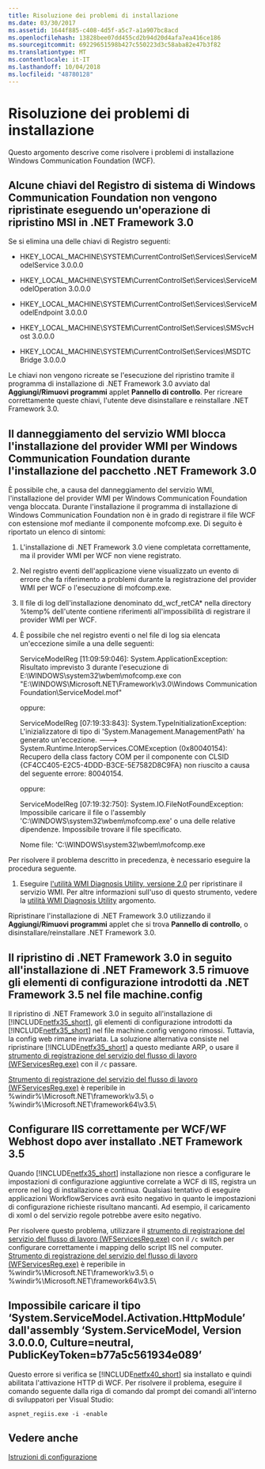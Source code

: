 ```yaml
---
title: Risoluzione dei problemi di installazione
ms.date: 03/30/2017
ms.assetid: 1644f885-c408-4d5f-a5c7-a1a907bc8acd
ms.openlocfilehash: 13828bee07dd455cd2b94d20d4afa7ea416ce186
ms.sourcegitcommit: 69229651598b427c550223d3c58aba82e47b3f82
ms.translationtype: MT
ms.contentlocale: it-IT
ms.lasthandoff: 10/04/2018
ms.locfileid: "48780128"
---
```

# <a name="troubleshooting-setup-issues"></a>Risoluzione dei problemi di installazione
Questo argomento descrive come risolvere i problemi di installazione Windows Communication Foundation (WCF).  
  
## <a name="some-windows-communication-foundation-registry-keys-are-not-repaired-by-performing-an-msi-repair-operation-on-the-net-framework-30"></a>Alcune chiavi del Registro di sistema di Windows Communication Foundation non vengono ripristinate eseguendo un'operazione di ripristino MSI in .NET Framework 3.0  
 Se si elimina una delle chiavi di Registro seguenti:  
  
-   HKEY_LOCAL_MACHINE\SYSTEM\CurrentControlSet\Services\ServiceModelService 3.0.0.0  
  
-   HKEY_LOCAL_MACHINE\SYSTEM\CurrentControlSet\Services\ServiceModelOperation 3.0.0.0  
  
-   HKEY_LOCAL_MACHINE\SYSTEM\CurrentControlSet\Services\ServiceModelEndpoint 3.0.0.0  
  
-   HKEY_LOCAL_MACHINE\SYSTEM\CurrentControlSet\Services\SMSvcHost 3.0.0.0  
  
-   HKEY_LOCAL_MACHINE\SYSTEM\CurrentControlSet\Services\MSDTC Bridge 3.0.0.0  
  
 Le chiavi non vengono ricreate se l'esecuzione del ripristino tramite il programma di installazione di .NET Framework 3.0 avviato dal **Aggiungi/Rimuovi programmi** applet **Pannello di controllo**. Per ricreare correttamente queste chiavi, l'utente deve disinstallare e reinstallare .NET Framework 3.0.  
  
## <a name="wmi-service-corruption-blocks-installation-of-the-windows-communication-foundation-wmi-provider-during-installation-of-net-framework-30-package"></a>Il danneggiamento del servizio WMI blocca l'installazione del provider WMI per Windows Communication Foundation durante l'installazione del pacchetto .NET Framework 3.0  
 È possibile che, a causa del danneggiamento del servizio WMI, l'installazione del provider WMI per Windows Communication Foundation venga bloccata. Durante l'installazione il programma di installazione di Windows Communication Foundation non è in grado di registrare il file WCF con estensione mof mediante il componente mofcomp.exe. Di seguito è riportato un elenco di sintomi:  
  
1.  L'installazione di .NET Framework 3.0 viene completata correttamente, ma il provider WMI per WCF non viene registrato.  
  
2.  Nel registro eventi dell'applicazione viene visualizzato un evento di errore che fa riferimento a problemi durante la registrazione del provider WMI per WCF o l'esecuzione di mofcomp.exe.  
  
3.  Il file di log dell'installazione denominato dd_wcf_retCA* nella directory %temp% dell'utente contiene riferimenti all'impossibilità di registrare il provider WMI per WCF.  
  
4.  È possibile che nel registro eventi o nel file di log sia elencata un'eccezione simile a una delle seguenti:  
  
     ServiceModelReg [11:09:59:046]: System.ApplicationException: Risultato imprevisto 3 durante l'esecuzione di E:\WINDOWS\system32\wbem\mofcomp.exe con "E:\WINDOWS\Microsoft.NET\Framework\v3.0\Windows Communication Foundation\ServiceModel.mof"  
  
     oppure:  
  
     ServiceModelReg [07:19:33:843]: System.TypeInitializationException: L'inizializzatore di tipo di 'System.Management.ManagementPath' ha generato un'eccezione. ---> System.Runtime.InteropServices.COMException (0x80040154): Recupero della class factory COM per il componente con CLSID {CF4CC405-E2C5-4DDD-B3CE-5E7582D8C9FA} non riuscito a causa del seguente errore: 80040154.  
  
     oppure:  
  
     ServiceModelReg [07:19:32:750]: System.IO.FileNotFoundException: Impossibile caricare il file o l'assembly 'C:\WINDOWS\system32\wbem\mofcomp.exe' o una delle relative dipendenze. Impossibile trovare il file specificato.  
  
     Nome file: 'C:\WINDOWS\system32\wbem\mofcomp.exe  
  
 Per risolvere il problema descritto in precedenza, è necessario eseguire la procedura seguente.  
  
1.  Eseguire [l'utilità WMI Diagnosis Utility, versione 2.0](https://go.microsoft.com/fwlink/?LinkId=94685) per ripristinare il servizio WMI. Per altre informazioni sull'uso di questo strumento, vedere la [utilità WMI Diagnosis Utility](https://go.microsoft.com/fwlink/?LinkId=94686) argomento.  
  
 Ripristinare l'installazione di .NET Framework 3.0 utilizzando il **Aggiungi/Rimuovi programmi** applet che si trova **Pannello di controllo**, o disinstallare/reinstallare .NET Framework 3.0.  
  
## <a name="repairing-net-framework-30-after-net-framework-35-installation-removes-configuration-elements-introduced-by-net-framework-35-in-machineconfig"></a>Il ripristino di .NET Framework 3.0 in seguito all'installazione di .NET Framework 3.5 rimuove gli elementi di configurazione introdotti da .NET Framework 3.5 nel file machine.config  
 Il ripristino di .NET Framework 3.0 in seguito all'installazione di [!INCLUDE[netfx35_short](../../../includes/netfx35-short-md.md)], gli elementi di configurazione introdotti da [!INCLUDE[netfx35_short](../../../includes/netfx35-short-md.md)] nel file machine.config vengono rimossi. Tuttavia, la config web rimane invariata. La soluzione alternativa consiste nel ripristinare [!INCLUDE[netfx35_short](../../../includes/netfx35-short-md.md)] a questo mediante ARP, o usare il [strumento di registrazione del servizio del flusso di lavoro (WFServicesReg.exe)](../../../docs/framework/wcf/workflow-service-registration-tool-wfservicesreg-exe.md) con il `/c` passare.  
  
 [Strumento di registrazione del servizio del flusso di lavoro (WFServicesReg.exe)](../../../docs/framework/wcf/workflow-service-registration-tool-wfservicesreg-exe.md) è reperibile in %windir%\Microsoft.NET\framework\v3.5\ o %windir%\Microsoft.NET\framework64\v3.5\  
  
## <a name="configure-iis-properly-for-wcfwf-webhost-after-installing-net-framework-35"></a>Configurare IIS correttamente per WCF/WF Webhost dopo aver installato .NET Framework 3.5  
 Quando [!INCLUDE[netfx35_short](../../../includes/netfx35-short-md.md)] installazione non riesce a configurare le impostazioni di configurazione aggiuntive correlate a WCF di IIS, registra un errore nel log di installazione e continua. Qualsiasi tentativo di eseguire applicazioni WorkflowServices avrà esito negativo in quanto le impostazioni di configurazione richieste risultano mancanti. Ad esempio, il caricamento di xoml o del servizio regole potrebbe avere esito negativo.  
  
 Per risolvere questo problema, utilizzare il [strumento di registrazione del servizio del flusso di lavoro (WFServicesReg.exe)](../../../docs/framework/wcf/workflow-service-registration-tool-wfservicesreg-exe.md) con il `/c` switch per configurare correttamente i mapping dello script IIS nel computer. [Strumento di registrazione del servizio del flusso di lavoro (WFServicesReg.exe)](../../../docs/framework/wcf/workflow-service-registration-tool-wfservicesreg-exe.md) è reperibile in %windir%\Microsoft.NET\framework\v3.5\ o %windir%\Microsoft.NET\framework64\v3.5\  
  
## <a name="could-not-load-type-systemservicemodelactivationhttpmodule-from-assembly-systemservicemodel-version-3000-cultureneutral-publickeytokenb77a5c561934e089"></a>Impossibile caricare il tipo ‘System.ServiceModel.Activation.HttpModule’ dall'assembly ‘System.ServiceModel, Version 3.0.0.0, Culture=neutral, PublicKeyToken=b77a5c561934e089’  
 Questo errore si verifica se [!INCLUDE[netfx40_short](../../../includes/netfx40-short-md.md)] sia installato e quindi abilitata l'attivazione HTTP di WCF. Per risolvere il problema, eseguire il comando seguente dalla riga di comando dal prompt dei comandi all'interno di sviluppatori per Visual Studio:  
  
```Output  
aspnet_regiis.exe -i -enable  
```  
  
## <a name="see-also"></a>Vedere anche  
 [Istruzioni di configurazione](../../../docs/framework/wcf/samples/set-up-instructions.md)
